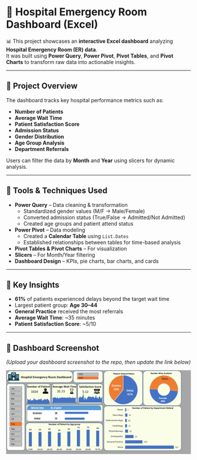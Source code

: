 # 🏥 Hospital Emergency Room Dashboard (Excel)

📊 This project showcases an **interactive Excel dashboard** analyzing **Hospital Emergency Room (ER) data**.  
It was built using **Power Query**, **Power Pivot**, **Pivot Tables**, and **Pivot Charts** to transform raw data into actionable insights.  

---

## 🔹 Project Overview
The dashboard tracks key hospital performance metrics such as:
- **Number of Patients**
- **Average Wait Time**
- **Patient Satisfaction Score**
- **Admission Status**
- **Gender Distribution**
- **Age Group Analysis**
- **Department Referrals**

Users can filter the data by **Month** and **Year** using slicers for dynamic analysis.  

---

## 🔹 Tools & Techniques Used
- **Power Query** – Data cleaning & transformation  
  - Standardized gender values (M/F → Male/Female)  
  - Converted admission status (True/False → Admitted/Not Admitted)  
  - Created age groups and patient attend status  
- **Power Pivot** – Data modeling  
  - Created a **Calendar Table** using `List.Dates`  
  - Established relationships between tables for time-based analysis  
- **Pivot Tables & Pivot Charts** – For visualization  
- **Slicers** – For Month/Year filtering  
- **Dashboard Design** – KPIs, pie charts, bar charts, and cards  

---

## 🔹 Key Insights
- **61%** of patients experienced delays beyond the target wait time  
- Largest patient group: **Age 30–44**  
- **General Practice** received the most referrals  
- **Average Wait Time**: ~35 minutes  
- **Patient Satisfaction Score**: ~5/10  

---

## 🔹 Dashboard Screenshot
*(Upload your dashboard screenshot to the repo, then update the link below)*  

![Dashboard Screenshot](Dashboard_ER.png)  

